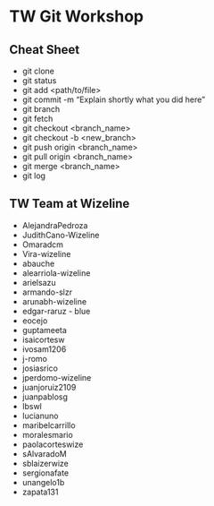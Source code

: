 # TW Git Workshop

## Cheat Sheet

* git clone
* git status
* git add <path/to/file>
* git commit -m “Explain shortly what you did here”
* git branch
* git fetch
* git checkout <branch_name>
* git checkout -b <new_branch>
* git push origin <branch_name>
* git pull origin <branch_name>
* git merge <branch_name>
* git log

## TW Team at Wizeline

- AlejandraPedroza
- JudithCano-Wizeline
- Omaradcm
- Vira-wizeline
- abauche
- alearriola-wizeline
- arielsazu
- armando-slzr
- arunabh-wizeline
- edgar-raruz - blue
- eocejo
- guptameeta
- isaicortesw
- ivosam1206
- j-romo
- josiasrico
- jperdomo-wizeline
- juanjoruiz2109
- juanpablosg
- lbswl
- lucianuno
- maribelcarrillo
- moralesmario
- paolacorteswize
- sAlvaradoM
- sblaizerwize
- sergionafate
- unangelo1b
- zapata131